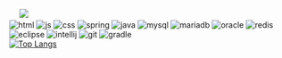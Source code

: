 　
<img src="https://capsule-render.vercel.app/api?type=waving&color=eac8c5&height=300&section=header&text=JinSeok0916&fontSize=75&fontColor=615552&animation=fadeIn&fontAlignY=43"/>
<br>
![html](https://img.shields.io/badge/HTML5-E34F26?style=for-the-badge&logo=html5&logoColor=white)
![js](https://img.shields.io/badge/JavaScript-F7DF1E?style=for-the-badge&logo=JavaScript&logoColor=white)
![css](https://img.shields.io/badge/CSS3-1572B6?style=for-the-badge&logo=css3&logoColor=white)
![spring](https://img.shields.io/badge/Spring-6DB33F?style=for-the-badge&logo=spring&logoColor=white)
![java](https://img.shields.io/badge/Java-ED8B00?style=for-the-badge&logo=openjdk&logoColor=white)
![mysql](https://img.shields.io/badge/MySQL-005C84?style=for-the-badge&logo=mysql&logoColor=white)
![mariadb](https://img.shields.io/badge/MariaDB-003545?style=for-the-badge&logo=mariadb&logoColor=white)
![oracle](https://img.shields.io/badge/Oracle-F80000?style=for-the-badge&logo=Oracle&logoColor=white)
![redis](https://img.shields.io/badge/redis-%23DD0031.svg?&style=for-the-badge&logo=redis&logoColor=white)
![eclipse](https://img.shields.io/badge/Eclipse-2C2255?style=for-the-badge&logo=eclipse&logoColor=white)
![intellij](https://img.shields.io/badge/IntelliJ_IDEA-000000.svg?style=for-the-badge&logo=intellij-idea&logoColor=white)
![git](https://img.shields.io/badge/GIT-E44C30?style=for-the-badge&logo=git&logoColor=white)
![gradle](https://img.shields.io/badge/Gradle-02303A.svg?style=for-the-badge&logo=Gradle&logoColor=white)
<br>
[![Top Langs](https://github-readme-stats.vercel.app/api/top-langs/?username=JinSeok0916)](https://github.com/anuraghazra/github-readme-stats)
